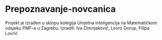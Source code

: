 # Prepoznavanje-novcanica

Projekt je izrađen u sklopu kolegija Umjetna inteligencija na Matematičkom odsjeku PMF-a u Zagrebu.
Izradili: Iva Dimnjaković, Lovro Gorup, Filipa Lovrić
